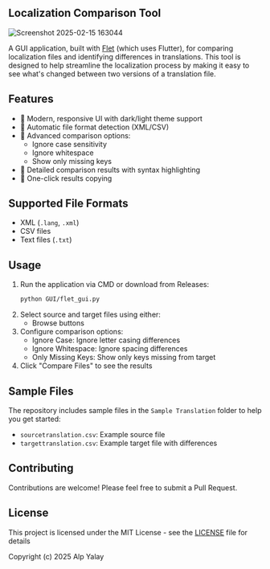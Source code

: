 ## Localization Comparison Tool
![Screenshot 2025-02-15 163044](https://github.com/user-attachments/assets/b5ac42fb-eb45-46e5-9cf4-d4976bc9e816)

A GUI application, built with [Flet](https://flet.dev/) (which uses Flutter), for comparing localization files and identifying differences in translations.  This tool is designed to help streamline the localization process by making it easy to see what's changed between two versions of a translation file.

## Features

- 🐞 Modern, responsive UI with dark/light theme support
- 🐞 Automatic file format detection (XML/CSV)
- 🐞 Advanced comparison options:
  - Ignore case sensitivity
  - Ignore whitespace
  - Show only missing keys
- 🐞 Detailed comparison results with syntax highlighting
- 🐞 One-click results copying

## Supported File Formats

- XML (`.lang`, `.xml`)
- CSV files
- Text files (`.txt`)

## Usage

1. Run the application via CMD or download from Releases:
   ```bash
   python GUI/flet_gui.py
   ```
2. Select source and target files using either:
   - Browse buttons
3. Configure comparison options:
   - Ignore Case: Ignore letter casing differences
   - Ignore Whitespace: Ignore spacing differences
   - Only Missing Keys: Show only keys missing from target
4. Click "Compare Files" to see the results

## Sample Files

The repository includes sample files in the `Sample Translation` folder to help you get started:

- `sourcetranslation.csv`: Example source file
- `targettranslation.csv`: Example target file with differences

## Contributing

Contributions are welcome! Please feel free to submit a Pull Request.

## License

This project is licensed under the MIT License - see the [LICENSE](LICENSE) file for details

Copyright (c) 2025 Alp Yalay
